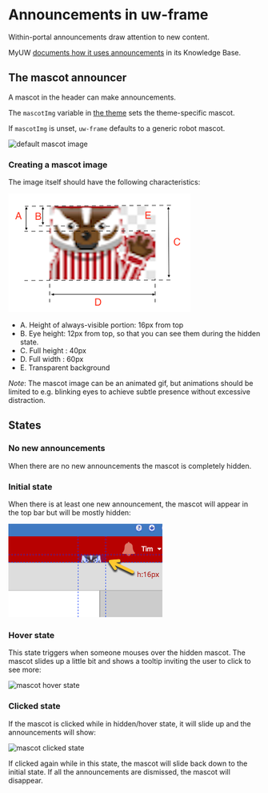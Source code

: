 # Announcements in uw-frame

Within-portal announcements draw attention to new content.

MyUW [documents how it uses announcements](https://kb.wisc.edu/myuw/page.php?id=63903) in its Knowledge Base.

## The mascot announcer

A mascot in the header can make announcements.

The `mascotImg` variable in [the theme](theming.md) sets the theme-specific mascot.

If `mascotImg` is unset, `uw-frame` defaults to a generic robot mascot.

![default mascot image](./img/announcement-character.png)

### Creating a mascot image

The image itself should have the following characteristics:

![./img/mascot/mascot-w-comments.png](img/mascot/mascot-w-comments.png)

+ A. Height of always-visible portion: 16px from top
+ B. Eye height: 12px from top, so that you can see them during the hidden state.
+ C. Full height : 40px
+ D. Full width : 60px
+ E. Transparent background

*Note*: The mascot image can be an animated gif, but animations should be limited to e.g. blinking eyes to achieve subtle presence without excessive distraction.

## States

### No new announcements

When there are no new announcements the mascot is completely hidden.

### Initial state

When there is at least one new announcement, the mascot will appear in the top bar but will be mostly hidden:

![mascot initial state](./img/mascot/hidden-mascot.png)

### Hover state

This state triggers when someone mouses over the hidden mascot. The mascot slides up a little bit and shows a tooltip inviting
the user to click to see more:

![mascot hover state](./img/mascot/hover-mascot.png)

### Clicked state

If the mascot is clicked while in hidden/hover state, it will slide up and the announcements will show:

![mascot clicked state](./img/mascot/presenting-mascot.png)

If clicked again while in this state, the mascot will slide back down to the initial state. If all the announcements are dismissed, the mascot will disappear.
